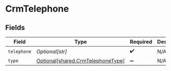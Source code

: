 # CrmTelephone


## Fields

| Field                                                                            | Type                                                                             | Required                                                                         | Description                                                                      |
| -------------------------------------------------------------------------------- | -------------------------------------------------------------------------------- | -------------------------------------------------------------------------------- | -------------------------------------------------------------------------------- |
| `telephone`                                                                      | *Optional[str]*                                                                  | :heavy_check_mark:                                                               | N/A                                                                              |
| `type`                                                                           | [Optional[shared.CrmTelephoneType]](undefined/models/shared/crmtelephonetype.md) | :heavy_minus_sign:                                                               | N/A                                                                              |